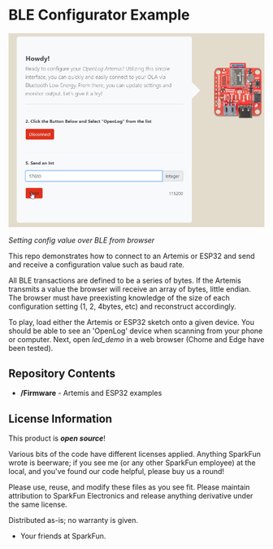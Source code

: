 BLE Configurator Example
===========================================================

![Sending config value](./images/Sending%20Setting.jpg)

*Setting config value over BLE from browser*

This repo demonstrates how to connect to an Artemis or ESP32 and send and receive a configuration value such as baud rate. 

All BLE transactions are defined to be a series of bytes. If the Artemis transmits a value the browser will receive an array of bytes, little endian. The browser must have preexisting knowledge of the size of each configuration setting (1, 2, 4bytes, etc) and reconstruct accordingly.

To play, load either the Artemis or ESP32 sketch onto a given device. You should be able to see an 'OpenLog' device when scanning from your phone or computer. Next, open *led_demo* in a web browser (Chome and Edge have been tested). 

Repository Contents
-------------------

* **/Firmware** - Artemis and ESP32 examples

License Information
-------------------

This product is _**open source**_!

Various bits of the code have different licenses applied. Anything SparkFun wrote is beerware; if you see me (or any other SparkFun employee) at the local, and you've found our code helpful, please buy us a round!

Please use, reuse, and modify these files as you see fit. Please maintain attribution to SparkFun Electronics and release anything derivative under the same license.

Distributed as-is; no warranty is given.

- Your friends at SparkFun.

